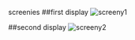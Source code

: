 screenies
##first display
![screeny1](http://a.pomf.se/4Jp0-617.png)

##second display
![screeny2](http://a.pomf.se/8Jq6.png)
